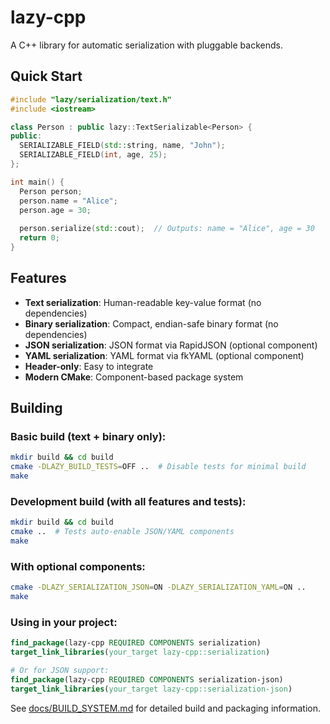 # lazy-cpp

A C++ library for automatic serialization with pluggable backends.

## Quick Start

```cpp
#include "lazy/serialization/text.h"
#include <iostream>

class Person : public lazy::TextSerializable<Person> {
public:
  SERIALIZABLE_FIELD(std::string, name, "John");
  SERIALIZABLE_FIELD(int, age, 25);
};

int main() {
  Person person;
  person.name = "Alice";
  person.age = 30;
  
  person.serialize(std::cout);  // Outputs: name = "Alice", age = 30
  return 0;
}
```

## Features

- **Text serialization**: Human-readable key-value format (no dependencies)
- **Binary serialization**: Compact, endian-safe binary format (no dependencies)  
- **JSON serialization**: JSON format via RapidJSON (optional component)
- **YAML serialization**: YAML format via fkYAML (optional component)
- **Header-only**: Easy to integrate
- **Modern CMake**: Component-based package system

## Building

### Basic build (text + binary only):
```bash
mkdir build && cd build
cmake -DLAZY_BUILD_TESTS=OFF ..  # Disable tests for minimal build
make
```

### Development build (with all features and tests):
```bash  
mkdir build && cd build
cmake ..  # Tests auto-enable JSON/YAML components
make
```

### With optional components:
```bash
cmake -DLAZY_SERIALIZATION_JSON=ON -DLAZY_SERIALIZATION_YAML=ON ..
make
```

### Using in your project:
```cmake
find_package(lazy-cpp REQUIRED COMPONENTS serialization)
target_link_libraries(your_target lazy-cpp::serialization)

# Or for JSON support:
find_package(lazy-cpp REQUIRED COMPONENTS serialization-json)
target_link_libraries(your_target lazy-cpp::serialization-json)
```

See [docs/BUILD_SYSTEM.md](docs/BUILD_SYSTEM.md) for detailed build and packaging information.
